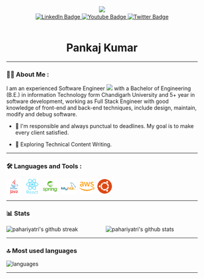 <div id="header" align="center">
  <img src="https://pbs.twimg.com/profile_images/1267037032867598338/WuIcKTuF_400x400.jpg" width="100"/>
  <div id="badges">
    <a href="https://www.linkedin.com/in/pahariyatri">
      <img src="https://img.shields.io/badge/LinkedIn-blue?style=for-the-badge&logo=linkedin&logoColor=white" alt="LinkedIn Badge"/>
    </a>
    <a href="#">
      <img src="https://img.shields.io/badge/YouTube-red?style=for-the-badge&logo=youtube&logoColor=white" alt="Youtube Badge"/>
    </a>
    <a href="#">
      <img src="https://img.shields.io/badge/Twitter-blue?style=for-the-badge&logo=twitter&logoColor=white" alt="Twitter Badge"/>
    </a>
  </div>
  <img src="https://komarev.com/ghpvc/?username=pahariyatri&style=flat-square&color=blue" alt=""/>
  <h1>
    Pankaj Kumar
  </h1>
</div>

---

### :woman_technologist: About Me :
I am an experienced Software Engineer <img src="https://media.giphy.com/media/WUlplcMpOCEmTGBtBW/giphy.gif" width="30"> with a Bachelor of Engineering (B.E.) in information Technology form Chandigarh University and 5+ year in software development, working as Full Stack Engineer with good knowledge of front-end and back-end techniques, include design, maintain, modify and debug software.
- :telescope: I'm responsible and always punctual to deadlines. My goal is to make every client satisfied.

- :seedling: Exploring Technical Content Writing.

---

### :hammer_and_wrench: Languages and Tools :
<div>
  <img src="https://github.com/devicons/devicon/blob/master/icons/java/java-original-wordmark.svg" title="Java" alt="Java" width="40" height="40"/>&nbsp;
  <img src="https://github.com/devicons/devicon/blob/master/icons/react/react-original-wordmark.svg" title="React" alt="React" width="40" height="40"/>&nbsp;
  <img src="https://github.com/devicons/devicon/blob/master/icons/spring/spring-original-wordmark.svg" title="Spring-Boot" alt="Spring-Boot" width="40" height="40"/>&nbsp;
  <img src="https://github.com/devicons/devicon/blob/master/icons/mysql/mysql-original-wordmark.svg" title="MySQL"  alt="MySQL" width="40" height="40"/>&nbsp;
  <img src="https://github.com/devicons/devicon/blob/master/icons/amazonwebservices/amazonwebservices-plain-wordmark.svg" title="AWS" alt="AWS" width="40" height="40"/>&nbsp;
  <img src="https://github.com/devicons/devicon/blob/master/icons/ubuntu/ubuntu-plain.svg" title="Ubuntu" alt="Ubuntu" width="40" height="40" height="40"/>&nbsp;
</div>

---

### 📊 Stats

<img src="https://github-readme-stats.vercel.app/api?username=pahariyatri&include_all_commits=true&show_icons=true&theme=github_dark&hide_border=true" alt="pahariyatri's github stats" width="48%" align="right" >
<img src="https://github-readme-streak-stats.herokuapp.com/?user=RakeshPotnuru&theme=tokyonight&hide_border=true" alt="pahariyatri's github streak" width="48%" >

---

### 🔝 Most used languages
  <img alt="languages" src="https://github-readme-stats.vercel.app/api/top-langs/?username=pahariyatri&theme=github_dark&hide_border=true&hide=Jupyter%20Notebook,css,html,scss,python&layout=compact" />

---
